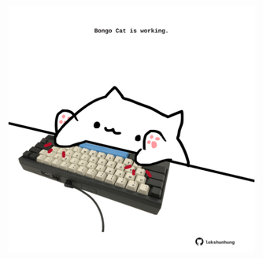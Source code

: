 <!-- built at 04/06/2023, 21:00:46 UTC -->
<p align="center">
  <img width="500" height="500" src="./ReadmeImage.svg">
</p>
